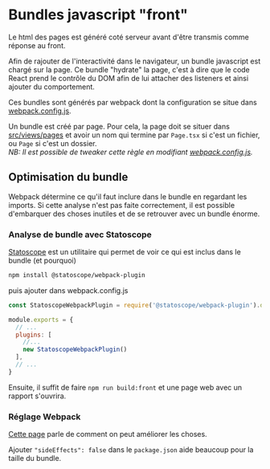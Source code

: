 # Bundles javascript "front"

Le html des pages est généré coté serveur avant d'être transmis comme réponse au front.

Afin de rajouter de l'interactivité dans le navigateur, un bundle javascript est chargé sur la page. Ce bundle "hydrate" la page, c'est à dire que le code React prend le contrôle du DOM afin de lui attacher des listeners et ainsi ajouter du comportement.

Ces bundles sont générés par webpack dont la configuration se situe dans [webpack.config.js](../webpack.config.js).

Un bundle est créé par page. Pour cela, la page doit se situer dans [src/views/pages](../src/views/pages) et avoir un nom qui termine par `Page.tsx` si c'est un fichier, ou `Page` si c'est un dossier.  
*NB: Il est possible de tweaker cette règle en modifiant [webpack.config.js](../webpack.config.js).*

## Optimisation du bundle

Webpack détermine ce qu'il faut inclure dans le bundle en regardant les imports. Si cette analyse n'est pas faite correctement, il est possible d'embarquer des choses inutiles et de se retrouver avec un bundle énorme.

### Analyse de bundle avec Statoscope
[Statoscope](https://github.com/statoscope/statoscope/tree/master/packages/webpack-plugin) est un utilitaire qui permet de voir ce qui est inclus dans le bundle (et pourquoi)

```bash
npm install @statoscope/webpack-plugin
```

puis ajouter dans webpack.config.js
```js
const StatoscopeWebpackPlugin = require('@statoscope/webpack-plugin').default;

module.exports = {
  // ...
  plugins: [
    //...
    new StatoscopeWebpackPlugin()
  ],
  // ...
}
```

Ensuite, il suffit de faire `npm run build:front` et une page web avec un rapport s'ouvrira.

### Réglage Webpack

[Cette page](https://webpack.js.org/guides/tree-shaking/#mark-the-file-as-side-effect-free) parle de comment on peut améliorer les choses.

Ajouter `"sideEffects": false` dans le `package.json` aide beaucoup pour la taille du bundle.